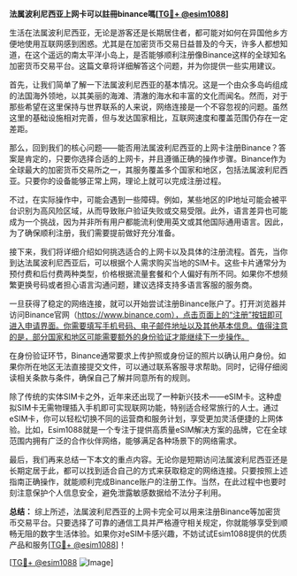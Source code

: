 **法属波利尼西亚上网卡可以註冊binance嗎[[TG💪+ @esim1088](https://t.me/s/esim1088)]**

生活在法属波利尼西亚，无论是游客还是长期居住者，都可能对如何在异国他乡方便地使用互联网感到困惑。尤其是在加密货币交易日益普及的今天，许多人都想知道，在这个遥远的南太平洋小岛上，是否能够顺利注册像Binance这样的全球知名加密货币交易平台。这篇文章将详细解答这个问题，并为你提供一些实用建议。

首先，让我们简单了解一下法属波利尼西亚的基本情况。这是一个由众多岛屿组成的法国海外领地，以其美丽的海滩、清澈的海水和丰富的文化而闻名。然而，对于那些希望在这里保持与世界联系的人来说，网络连接是一个不容忽视的问题。虽然这里的基础设施相对完善，但与发达国家相比，互联网速度和覆盖范围仍存在一定差距。

那么，回到我们的核心问题——能否用法属波利尼西亚的上网卡注册Binance？答案是肯定的，只要你选择合适的上网卡，并且遵循正确的操作步骤。Binance作为全球最大的加密货币交易所之一，其服务覆盖多个国家和地区，包括法属波利尼西亚。只要你的设备能够正常上网，理论上就可以完成注册过程。

不过，在实际操作中，可能会遇到一些障碍。例如，某些地区的IP地址可能会被平台识别为高风险区域，从而导致账户验证失败或交易受限。此外，语言差异也可能成为一个挑战，因为并非所有用户都能流利使用英文或其他国际通用语言。因此，为了确保顺利注册，我们需要提前做好充分准备。

接下来，我们将详细介绍如何挑选适合的上网卡以及具体的注册流程。首先，当你到达法属波利尼西亚后，可以根据个人需求购买当地的SIM卡。这些卡片通常分为预付费和后付费两种类型，价格根据流量套餐和个人偏好有所不同。如果你不想频繁更换号码或者担心语言沟通问题，建议选择支持多语言客服的服务商。

一旦获得了稳定的网络连接，就可以开始尝试注册Binance账户了。打开浏览器并访问Binance官网（https://www.binance.com），点击页面上的“注册”按钮即可进入申请界面。你需要填写手机号码、电子邮件地址以及其他基本信息。值得注意的是，部分国家和地区可能需要额外的身份验证才能继续下一步操作。

在身份验证环节，Binance通常要求上传护照或身份证的照片以确认用户身份。如果你所在地区无法直接提交文件，可以通过联系客服寻求帮助。同时，记得仔细阅读相关条款与条件，确保自己了解并同意所有的规则。

除了传统的实体SIM卡之外，近年来还出现了一种新兴技术——eSIM卡。这种虚拟SIM卡无需物理插入手机即可实现联网功能，特别适合经常旅行的人士。通过eSIM卡，你可以轻松切换不同的运营商和服务计划，享受更加灵活便捷的上网体验。比如，Esim1088就是一个专注于提供高质量eSIM解决方案的品牌，它在全球范围内拥有广泛的合作伙伴网络，能够满足各种场景下的网络需求。

最后，我们再来总结一下本文的重点内容。无论你是短期访问法属波利尼西亚还是长期定居于此，都可以找到适合自己的方式来获取稳定的网络连接。只要按照上述指南正确操作，就能顺利完成Binance账户的注册工作。当然，在此过程中也要时刻注意保护个人信息安全，避免泄露敏感数据给不法分子利用。

**总结：**
综上所述，法属波利尼西亚的上网卡完全可以用来注册Binance等加密货币交易平台。只要选择了可靠的通信工具并严格遵守相关规定，你就能够享受到顺畅无阻的数字生活体验。如果你对eSIM卡感兴趣，不妨试试Esim1088提供的优质产品和服务[[TG💪+ @esim1088](https://t.me/s/esim1088)]！

[[TG💪+ @esim1088](https://t.me/s/esim1088) ![Image](https://i.postimg.cc/4NQfJmqS/Snipaste-2025-05-13-00-14-12.png)]